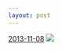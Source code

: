 ```yaml
---
layout: post
---
```


<p>
  <time><a href="/157">2013-11-08</a></time>
  <a href="/157"><img src="{{ site.assets_url }}/157-640.jpg" srcset="{{ site.assets_url }}/157-1280.jpg 1280w, {{ site.assets_url }}/157-960.jpg 960w, {{ site.assets_url }}/157-640.jpg 640w, {{ site.assets_url }}/157-320.jpg 320w" sizes="(min-width: 700px) 50vw, calc(100vw - 2rem)" /></a>
</p>
